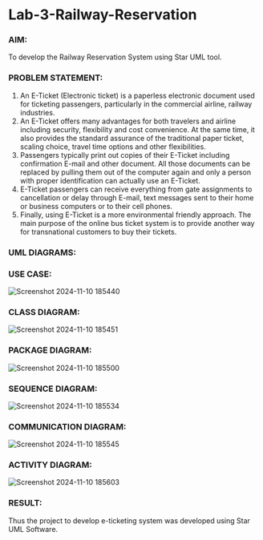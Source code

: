# Lab-3-Railway-Reservation

### AIM:
To develop the Railway Reservation System using Star UML tool.
### PROBLEM STATEMENT:
1. An E-Ticket (Electronic ticket) is a paperless electronic document used for ticketing
passengers, particularly in the commercial airline, railway industries.
2. An E-Ticket offers many advantages for both travelers and airline including security,
flexibility and cost convenience. At the same time, it also provides the standard assurance of
the traditional paper ticket, scaling choice, travel time options and other flexibilities.
3. Passengers typically print out copies of their E-Ticket including confirmation E-mail
and other document. All those documents can be replaced by pulling them out of the computer
again and only a person with proper identification can actually use an E-Ticket.
4. E-Ticket passengers can receive everything from gate assignments to cancellation or
delay through E-mail, text messages sent to their home or business computers or to their cell
phones.
5. Finally, using E-Ticket is a more environmental friendly approach. The main purpose
of the online bus ticket system is to provide another way for transnational customers to buy
their tickets.
### UML DIAGRAMS:
### USE CASE:
![Screenshot 2024-11-10 185440](https://github.com/user-attachments/assets/4ece0512-19ec-46d1-95f4-a705a1026a97)
### CLASS DIAGRAM:
![Screenshot 2024-11-10 185451](https://github.com/user-attachments/assets/eed42dff-76cc-4b35-8c60-6d0a48ccc811)
### PACKAGE DIAGRAM:
![Screenshot 2024-11-10 185500](https://github.com/user-attachments/assets/2df0d5ed-128a-4930-abde-6b972400f216)

### SEQUENCE DIAGRAM:
![Screenshot 2024-11-10 185534](https://github.com/user-attachments/assets/583700bd-bdf9-441c-8584-713adc3de83f)
### COMMUNICATION DIAGRAM:
![Screenshot 2024-11-10 185545](https://github.com/user-attachments/assets/de387bf0-2e8f-48f6-b6a5-24445edc8d47)

### ACTIVITY DIAGRAM:

![Screenshot 2024-11-10 185603](https://github.com/user-attachments/assets/93ae94bd-ce8c-43db-9931-0f0f1f52d456)


### RESULT:
Thus the project to develop e-ticketing system was developed using Star UML Software.

